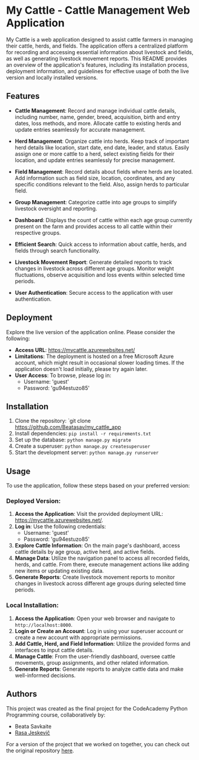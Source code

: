 # My Cattle - Cattle Management Web Application

My Cattle is a web application designed to assist cattle farmers in managing their cattle, herds, and fields. 
The application offers a centralized platform for recording and accessing essential information about livestock and fields, as well as generating livestock movement reports. 
This README provides an overview of the application's features, including its installation process, deployment information, and guidelines for effective usage of both the live version and locally installed versions.

## Features

- **Cattle Management**: Record and manage individual cattle details, including number, name, gender, breed, acquisition, birth and entry dates, loss methods, and more. Allocate cattle to existing herds and update entries seamlessly for accurate management.

- **Herd Management**: Organize cattle into herds. Keep track of important herd details like location, start date, end date, leader, and status. Easily assign one or more cattle to a herd, select existing fields for their location, and update entries seamlessly for precise management.

- **Field Management**: Record details about fields where herds are located. Add information such as field size, location, coordinates, and any specific conditions relevant to the field. Also, assign herds to particular field.

- **Group Management**: Categorize cattle into age groups to simplify livestock oversight and reporting.

- **Dashboard**: Displays the count of cattle within each age group currently present on the farm and provides access to all cattle within their respective groups.

- **Efficient Search**: Quick access to information about cattle, herds, and fields through search functionality. 

- **Livestock Movement Report**: Generate detailed reports to track changes in livestock across different age groups. Monitor weight fluctuations, observe acquisition and loss events within selected time periods. 

- **User Authentication**: Secure access to the application with user authentication.

## Deployment

Explore the live version of the application online. Please consider the following:

- **Access URL**: https://mycattle.azurewebsites.net/
- **Limitations**: The deployment is hosted on a free Microsoft Azure account, which might result in occasional slower loading times. If the application doesn't load initially, please try again later.
- **User Access**: To browse, please log in:
  - Username: 'guest'
  - Password: 'gu94estuzo85'

## Installation

1. Clone the repository: `git clone https://github.com/Beatasav/my_cattle_app
2. Install dependencies: `pip install -r requirements.txt`
3. Set up the database: `python manage.py migrate`
4. Create a superuser: `python manage.py createsuperuser`
5. Start the development server: `python manage.py runserver`

## Usage

To use the application, follow these steps based on your preferred version:

### Deployed Version:

1. **Access the Application**: Visit the provided deployment URL: https://mycattle.azurewebsites.net/.
2. **Log in**: Use the following credentials:
   - Username: 'guest'
   - Password: 'gu94estuzo85'
3. **Explore Cattle Information**: On the main page's dashboard, access cattle details by age group, active herd, and active fields.
4. **Manage Data**: Utilize the navigation panel to access all recorded fields, herds, and cattle. From there, execute management actions like adding new items or updating existing data.
5. **Generate Reports**: Create livestock movement reports to monitor changes in livestock across different age groups during selected time periods.

### Local Installation:

1. **Access the Application**: Open your web browser and navigate to `http://localhost:8000`.
2. **Login or Create an Account**: Log in using your superuser account or create a new account with appropriate permissions.
3. **Add Cattle, Herd, and Field Information**: Utilize the provided forms and interfaces to input cattle details.
4. **Manage Cattle**: From the user-friendly dashboard, oversee cattle movements, group assignments, and other related information.
5. **Generate Reports**: Generate reports to analyze cattle data and make well-informed decisions.

## Authors

This project was created as the final project for the CodeAcademy Python Programming course, collaboratively by:

- Beata Savkaite
- [Rasa Jeskevič](https://github.com/JeskevicRasa)

For a version of the project that we worked on together, you can check out the original repository [here](https://github.com/JeskevicRasa/my_cattle).
